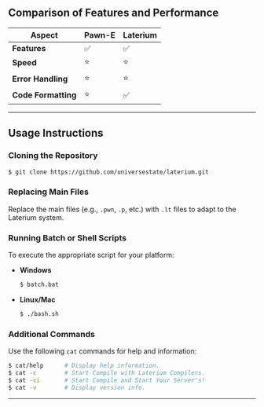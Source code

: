 ## Comparison of Features and Performance

|    **Aspect**     | **Pawn-E** | **Laterium** |
|--------------------|------------|--------------|
| **Features**       | ✅         | ✅           |
| **Speed**          | ⭐         | ⭐           |
| **Error Handling** | ⭐         | ⭐           |
| **Code Formatting**| ⭐         | ✅           |

---

## Usage Instructions

### Cloning the Repository
```bash
$ git clone https://github.com/universestate/laterium.git
```

### Replacing Main Files
Replace the main files (e.g., `.pwn`, `.p`, etc.) with `.lt` files to adapt to the Laterium system.

### Running Batch or Shell Scripts
To execute the appropriate script for your platform:  

- **Windows**  
  ```bat
  $ batch.bat
  ```
- **Linux/Mac**  
  ```sh
  $ ./bash.sh
  ```

### Additional Commands
Use the following `cat` commands for help and information:  
```bash
$ cat/help      # Display help information.
$ cat -c        # Start Compile with Laterium Compilers.
$ cat -ci       # Start Compile and Start Your Server's!
$ cat -v        # Display version info.
```

---
